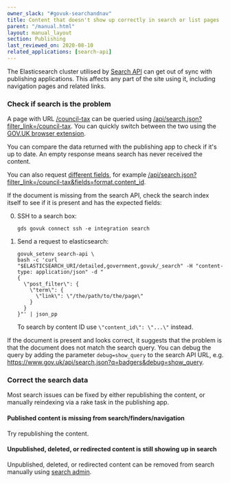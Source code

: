 ```yaml
---
owner_slack: "#govuk-searchandnav"
title: Content that doesn't show up correctly in search or list pages
parent: "/manual.html"
layout: manual_layout
section: Publishing
last_reviewed_on: 2020-08-10
related_applications: [search-api]
---
```


The Elasticsearch cluster utilised by [Search API](/apps/search-api.html) can
get out of sync with publishing applications. This affects any part of the site
using it, including navigation pages and related links.

### Check if search is the problem

A page with URL [/council-tax](https://www.gov.uk/council-tax) can be queried using [/api/search.json?filter_link=/council-tax](https://www.gov.uk/api/search.json?filter_link=/council-tax). You can quickly
switch between the two using the [GOV.UK browser extension](https://github.com/alphagov/govuk-browser-extension).

You can compare the data returned with the publishing app to check if it's up
to date. An empty response means search has never received the content.

You can also request [different fields](/apis/search/fields.html), for example
[/api/search.json?filter_link=/council-tax&fields=format,content_id](https://www.gov.uk/api/search.json?filter_link=/council-tax&fields=format,content_id).

If the document is missing from the search API, check the search index itself to
see if it is present and has the expected fields:

0. SSH to a search box:

    ```
    gds govuk connect ssh -e integration search
    ```

0. Send a request to elasticsearch:

    ```
    govuk_setenv search-api \
    bash -c 'curl "$ELASTICSEARCH_URI/detailed,government,govuk/_search" -H "content-type: application/json" -d "
    {
      \"post_filter\": {
        \"term\": {
          \"link\": \"/the/path/to/the/page\"
        }
      }
    }"' | json_pp
    ```

    To search by content ID use `\"content_id\": \"...\"` instead.

If the document is present and looks correct, it suggests that the problem is
that the document does not match the search query. You can debug the query by
adding the parameter `debug=show_query` to the search API URL, e.g.
<https://www.gov.uk/api/search.json?q=badgers&debug=show_query>.

### Correct the search data

Most search issues can be fixed by either republishing the content, or manually
reindexing via a rake task in the publishing app.

#### Published content is missing from search/finders/navigation

Try republishing the content.

#### Unpublished, deleted, or redirected content is still showing up in search

Unpublished, deleted, or redirected content can be removed from search manually
using [search admin](https://search-admin.publishing.service.gov.uk/).
